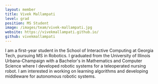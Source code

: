 ```yaml
---
layout: member
title: Vivek Mallampati
level: grad
position: MS Student
image: /images/team/vivek-mallampati.jpg
website: https://vivekmallampati.github.io/
github: vivekmallampati
---
```




I am a first-year student in the School of Interactive Computing at Georgia Tech, pursuing MS in Robotics. I graduated from the University of Illinois Urbana-Champaign with a Bachelor's in Mathematics and Computer Science where I developed robotic systems for a teleoperated nursing robot. I am interested in working on learning algorithms and developing middleware for autonomous robotic systems. 

